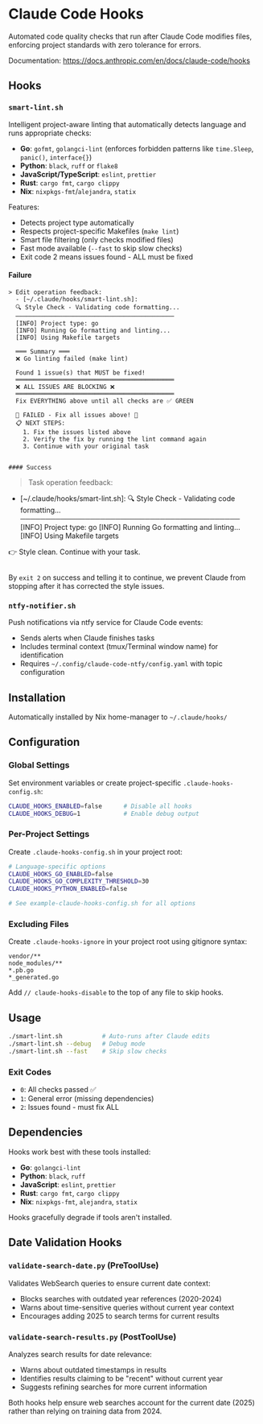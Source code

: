 # Claude Code Hooks

Automated code quality checks that run after Claude Code modifies files, enforcing project standards with zero tolerance for errors.

Documentation: https://docs.anthropic.com/en/docs/claude-code/hooks

## Hooks

### `smart-lint.sh`
Intelligent project-aware linting that automatically detects language and runs appropriate checks:
- **Go**: `gofmt`, `golangci-lint` (enforces forbidden patterns like `time.Sleep`, `panic()`, `interface{}`)
- **Python**: `black`, `ruff` or `flake8`
- **JavaScript/TypeScript**: `eslint`, `prettier`
- **Rust**: `cargo fmt`, `cargo clippy`
- **Nix**: `nixpkgs-fmt`/`alejandra`, `statix`

Features:
- Detects project type automatically
- Respects project-specific Makefiles (`make lint`)
- Smart file filtering (only checks modified files)
- Fast mode available (`--fast` to skip slow checks)
- Exit code 2 means issues found - ALL must be fixed

#### Failure

```
> Edit operation feedback:
  - [~/.claude/hooks/smart-lint.sh]:
  🔍 Style Check - Validating code formatting...
  ────────────────────────────────────────────
  [INFO] Project type: go
  [INFO] Running Go formatting and linting...
  [INFO] Using Makefile targets

  ═══ Summary ═══
  ❌ Go linting failed (make lint)

  Found 1 issue(s) that MUST be fixed!
  ════════════════════════════════════════════
  ❌ ALL ISSUES ARE BLOCKING ❌
  ════════════════════════════════════════════
  Fix EVERYTHING above until all checks are ✅ GREEN

  🛑 FAILED - Fix all issues above! 🛑
  📋 NEXT STEPS:
    1. Fix the issues listed above
    2. Verify the fix by running the lint command again
    3. Continue with your original task
```
```

#### Success

```
> Task operation feedback:
  - [~/.claude/hooks/smart-lint.sh]:
  🔍 Style Check - Validating code formatting...
  ────────────────────────────────────────────
  [INFO] Project type: go
  [INFO] Running Go formatting and linting...
  [INFO] Using Makefile targets

  👉 Style clean. Continue with your task.
```
```

By `exit 2` on success and telling it to continue, we prevent Claude from stopping after it has corrected
the style issues.

### `ntfy-notifier.sh`
Push notifications via ntfy service for Claude Code events:
- Sends alerts when Claude finishes tasks
- Includes terminal context (tmux/Terminal window name) for identification
- Requires `~/.config/claude-code-ntfy/config.yaml` with topic configuration

## Installation

Automatically installed by Nix home-manager to `~/.claude/hooks/`

## Configuration

### Global Settings
Set environment variables or create project-specific `.claude-hooks-config.sh`:

```bash
CLAUDE_HOOKS_ENABLED=false      # Disable all hooks
CLAUDE_HOOKS_DEBUG=1            # Enable debug output
```

### Per-Project Settings
Create `.claude-hooks-config.sh` in your project root:

```bash
# Language-specific options
CLAUDE_HOOKS_GO_ENABLED=false
CLAUDE_HOOKS_GO_COMPLEXITY_THRESHOLD=30
CLAUDE_HOOKS_PYTHON_ENABLED=false

# See example-claude-hooks-config.sh for all options
```

### Excluding Files
Create `.claude-hooks-ignore` in your project root using gitignore syntax:

```
vendor/**
node_modules/**
*.pb.go
*_generated.go
```

Add `// claude-hooks-disable` to the top of any file to skip hooks.

## Usage

```bash
./smart-lint.sh           # Auto-runs after Claude edits
./smart-lint.sh --debug   # Debug mode
./smart-lint.sh --fast    # Skip slow checks
```

### Exit Codes
- `0`: All checks passed ✅
- `1`: General error (missing dependencies)
- `2`: Issues found - must fix ALL

## Dependencies

Hooks work best with these tools installed:
- **Go**: `golangci-lint`
- **Python**: `black`, `ruff`
- **JavaScript**: `eslint`, `prettier` 
- **Rust**: `cargo fmt`, `cargo clippy`
- **Nix**: `nixpkgs-fmt`, `alejandra`, `statix`

Hooks gracefully degrade if tools aren't installed.

## Date Validation Hooks

### `validate-search-date.py` (PreToolUse)
Validates WebSearch queries to ensure current date context:
- Blocks searches with outdated year references (2020-2024)
- Warns about time-sensitive queries without current year context
- Encourages adding 2025 to search terms for current results

### `validate-search-results.py` (PostToolUse)
Analyzes search results for date relevance:
- Warns about outdated timestamps in results
- Identifies results claiming to be "recent" without current year
- Suggests refining searches for more current information

Both hooks help ensure web searches account for the current date (2025) rather than relying on training data from 2024.
